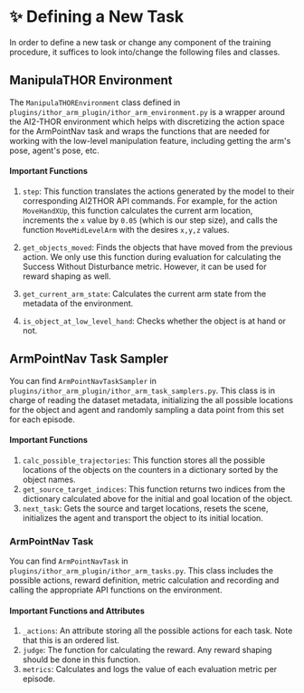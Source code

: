 # ✨ Defining a New Task

In order to define a new task or change any component of the training procedure, it suffices to look into/change the following files and classes.

## ManipulaTHOR Environment

The `ManipulaTHOREnvironment` class defined in `plugins/ithor_arm_plugin/ithor_arm_environment.py` is a wrapper around the AI2-THOR environment which helps with discretizing the action space for the ArmPointNav task and wraps the functions that are needed for working with the low-level manipulation feature, including getting the arm's pose, agent's pose, etc.  

#### Important Functions

1. `step`: This function translates the actions generated by the model to their corresponding AI2THOR API commands. For example, for the action `MoveHandXUp`, this function calculates the current arm location, increments the `x` value by `0.05` (which is our step size), and calls the function `MoveMidLevelArm` with the desires `x,y,z` values.

1. `get_objects_moved`: Finds the objects that have moved from the previous action. We only use this function during evaluation for calculating the Success Without Disturbance metric. However, it can be used for reward shaping as well.

1. `get_current_arm_state`: Calculates the current arm state from the metadata of the environment.

2. `is_object_at_low_level_hand`: Checks whether the object is at hand or not.

## ArmPointNav Task Sampler

You can find `ArmPointNavTaskSampler` in `plugins/ithor_arm_plugin/ithor_arm_task_samplers.py`. This class is in charge of reading the dataset metadata, initializing the all possible locations for the object and agent and randomly sampling a data point from this set for each episode.

#### Important Functions

1. `calc_possible_trajectories`: This function stores all the possible locations of the objects on the counters in a dictionary sorted by the object names.
2. `get_source_target_indices`: This function returns two indices from the dictionary calculated above for the initial and goal location of the object.
3. `next_task`: Gets the source and target locations, resets the scene, initializes the agent and transport the object to its initial location.


### ArmPointNav Task

You can find `ArmPointNavTask` in `plugins/ithor_arm_plugin/ithor_arm_tasks.py`. This class includes the possible actions, reward definition, metric calculation and recording and calling the appropriate API functions on the environment.

#### Important Functions and Attributes

1. `_actions`: An attribute storing all the possible actions for each task. Note that this is an ordered list.
2. `judge`: The function for calculating the reward. Any reward shaping should be done in this function. 
3. `metrics`: Calculates and logs the value of each evaluation metric per episode.